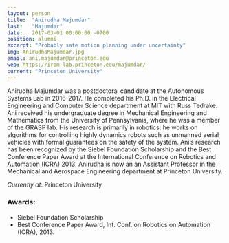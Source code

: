 ```yaml
---
layout: person
title:  "Anirudha Majumdar"
last:   "Majumdar"
date:   2017-03-01 00:00:00 -0700
position: alumni
excerpt: "Probably safe motion planning under uncertainty"
img: AnirudhaMajumdar.jpg
email: ani.majumdar@princeton.edu
web: https://irom-lab.princeton.edu/majumdar/
current: "Princeton University"
---
```


Anirudha Majumdar was a postdoctoral candidate at the Autonomous Systems Lab in 2016-2017. He completed his Ph.D. in the Electrical Engineering and Computer Science department at MIT with Russ Tedrake. Ani received his undergraduate degree in Mechanical Engineering and Mathematics from the University of Pennsylvania, where he was a member of the GRASP lab. His research is primarily in robotics: he works on algorithms for controlling highly dynamics robots such as unmanned aerial vehicles with formal guarantees on the safety of the system. Ani’s research has been recognized by the Siebel Foundation Scholarship and the Best Conference Paper Award at the International Conference on Robotics and Automation (ICRA) 2013. Anirudha is now an an Assistant Professor in the Mechanical and Aerospace Engineering department at Princeton University.

*Currently at*: Princeton University

### Awards:
- Siebel Foundation Scholarship
- Best Conference Paper Award, Int. Conf. on Robotics on Automation (ICRA), 2013.